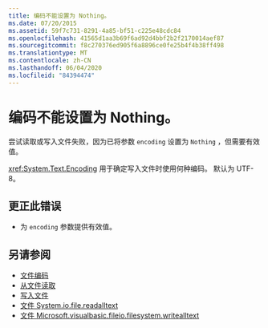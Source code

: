 ```yaml
---
title: 编码不能设置为 Nothing。
ms.date: 07/20/2015
ms.assetid: 59f7c731-8291-4a85-bf51-c225e48cdc84
ms.openlocfilehash: 41565d1aa3b69f6ad92d4bbf2b2f2170014aef87
ms.sourcegitcommit: f8c270376ed905f6a8896ce0fe25b4f4b38ff498
ms.translationtype: MT
ms.contentlocale: zh-CN
ms.lasthandoff: 06/04/2020
ms.locfileid: "84394474"
---
```

# <a name="encoding-cannot-be-set-to-nothing"></a>编码不能设置为 Nothing。
尝试读取或写入文件失败，因为已将参数 `encoding` 设置为 `Nothing` ，但需要有效值。  
  
 <xref:System.Text.Encoding> 用于确定写入文件时使用何种编码。 默认为 UTF-8。  
  
## <a name="to-correct-this-error"></a>更正此错误  
  
- 为 `encoding` 参数提供有效值。  
  
## <a name="see-also"></a>另请参阅

- [文件编码](../developing-apps/programming/drives-directories-files/file-encodings.md)
- [从文件读取](../developing-apps/programming/drives-directories-files/reading-from-files.md)
- [写入文件](../developing-apps/programming/drives-directories-files/writing-to-files.md)
- [文件 System.io.file.readalltext](xref:Microsoft.VisualBasic.FileIO.FileSystem.ReadAllText%2A)
- [文件 Microsoft.visualbasic.fileio.filesystem.writealltext](xref:Microsoft.VisualBasic.FileIO.FileSystem.WriteAllText%2A)
